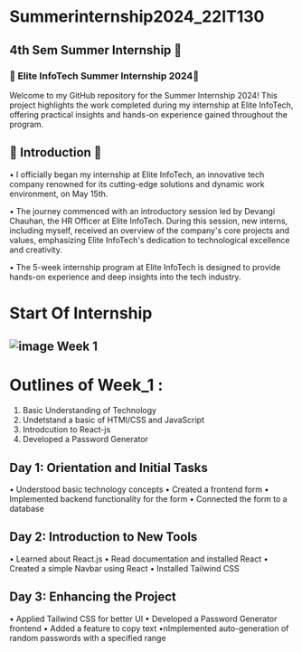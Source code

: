 # Summerinternship2024_22IT130
## 4th Sem Summer Internship 🥇
### 🌟 Elite InfoTech Summer Internship 2024🌟
Welcome to my GitHub repository for the Summer Internship 2024! This project highlights the work completed during my internship at Elite InfoTech, offering practical insights and hands-on experience gained throughout the program.

## 🚀 Introduction 🚀
•       I officially began my internship at Elite InfoTech, an innovative tech company renowned for its cutting-edge solutions and dynamic work environment, on May 15th.

•         The journey commenced with an introductory session led by Devangi Chauhan, the HR Officer at Elite InfoTech. During this session, new interns, including myself, received an overview of the company's core projects and values, emphasizing Elite InfoTech's dedication to technological excellence and creativity.

•        The 5-week internship program at Elite InfoTech is designed to provide hands-on experience and deep insights into the tech industry.


# Start Of Internship

##  ![image](https://github.com/prem028/summerinternship2024_22IT127/assets/121212405/510f2fa7-4caa-4c25-bbfe-133b023acc49) Week 1

# Outlines of Week_1 :
1. Basic Understanding of Technology
2. Undetstand a basic of HTMl/CSS and JavaScript
3. Introdcution to React-js
4. Developed a Password Generator


## Day 1: Orientation and Initial Tasks

•    Understood basic technology concepts
•    Created a frontend form
•    Implemented backend functionality for the form
•    Connected the form to a database

## Day 2: Introduction to New Tools

• Learned about React.js
• Read documentation and installed React
• Created a simple Navbar using React
• Installed Tailwind CSS
## Day 3: Enhancing the Project

• Applied Tailwind CSS for better UI
• Developed a Password Generator frontend
• Added a feature to copy text
•nImplemented auto-generation of random passwords with a specified range


